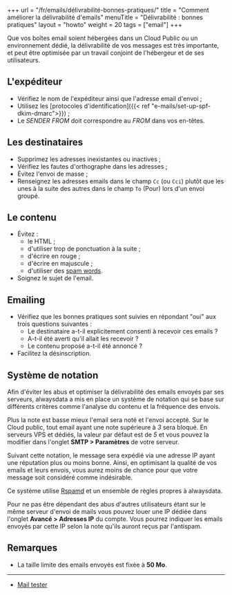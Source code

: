 +++
url = "/fr/emails/délivrabilité-bonnes-pratiques/"
title = "Comment améliorer la délivrabilité d'emails"
menuTitle = "Délivrabilité : bonnes pratiques"
layout = "howto"
weight = 20
tags = ["email"]
+++

Que vos boîtes email soient hébergées dans un Cloud Public ou un environnement dédié, la délivrabilité de vos messages est très importante, et peut être optimisée par un travail conjoint de l'hébergeur et de ses utilisateurs.

## L'expéditeur

- Vérifiez le nom de l'expéditeur ainsi que l'adresse email d'envoi ;
- Utilisez les [protocoles d'identification]({{< ref "e-mails/set-up-spf-dkim-dmarc">}}) ;
- Le _SENDER FROM_ doit correspondre au _FROM_ dans vos en-têtes.

## Les destinataires

- Supprimez les adresses inexistantes ou inactives ;
- Vérifiez les fautes d'orthographe dans les adresses ;
- Évitez l'envoi de masse ;
- Renseignez les adresses emails dans le champ `Cc` (ou `Cci`) plutôt que les unes à la suite des autres dans le champ `To` (Pour) lors d'un envoi groupé.

## Le contenu

- Évitez :
    - le HTML ;
    - d'utiliser trop de ponctuation à la suite ;
    - d'écrire en rouge ;
    - d'écrire en majuscule ;
    - d'utiliser des [spam words](https://www.pme-web.com/wp-content/uploads/2014/08/Emailing-Guide-Ultime-des-Mots-Interdits-PME-Web.pdf).
- Soignez le sujet de l'email.

## Emailing

- Vérifiez que les bonnes pratiques sont suivies en répondant "oui" aux trois questions suivantes :
    - Le destinataire a-t-il explicitement consenti à recevoir ces emails ?
    - A-t-il été averti qu'il allait les recevoir ?
    - Le contenu proposé a-t-il été annoncé ?
- Facilitez la désinscription.


## Système de notation

Afin d'éviter les abus et optimiser la délivrabilité des emails envoyés par ses serveurs, alwaysdata a mis en place un système de notation qui se base sur différents critères comme l'analyse du contenu et la fréquence des envois.

Plus la note est basse mieux l'email sera noté et l'envoi accepté. Sur le Cloud public, tout email ayant une note supérieure à _3_ sera bloqué. En serveurs VPS et dédiés, la valeur par défaut est de _5_ et vous pouvez la modifier dans l'onglet **SMTP > Paramètres** de votre serveur.

Suivant cette notation, le message sera expédié via une adresse IP ayant une réputation plus ou moins bonne. Ainsi, en optimisant la qualité de vos emails et leurs envois, vous aurez moins de chance pour que votre message soit considéré comme indésirable.

Ce système utilise [Rspamd](https://rspamd.com/) et un ensemble de règles propres à alwaysdata.

Pour ne pas être dépendant des abus d'autres utilisateurs étant sur le même serveur d'envoi de mails vous pouvez louer une IP dédiée dans l'onglet **Avancé > Adresses IP** du compte. Vous pourrez indiquer les emails envoyés par cette IP selon la note qu'ils auront reçus par l'antispam.

## Remarques

- La taille limite des emails envoyés est fixée à **50 Mo**.

---
- [Mail tester](https://www.mail-tester.com/?lang=fr)
